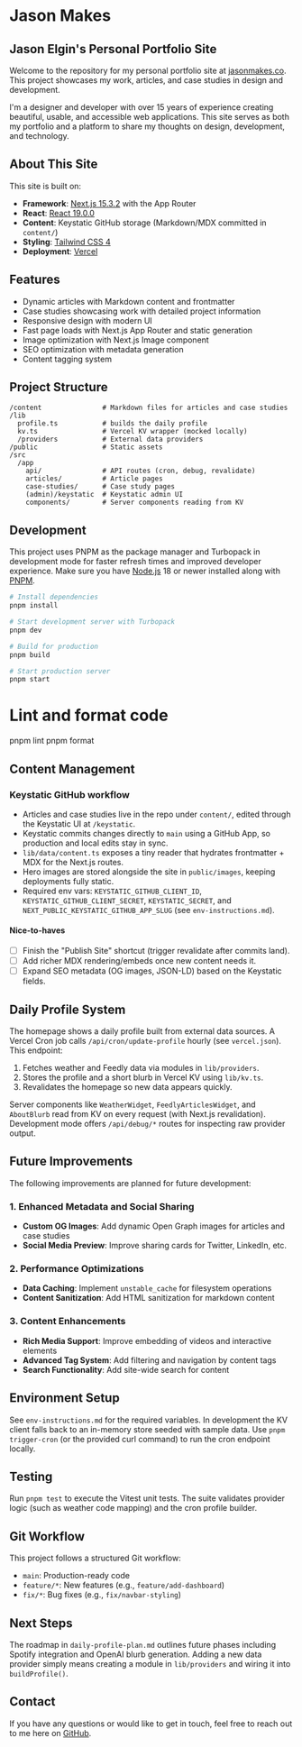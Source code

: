 # Jason Makes

## Jason Elgin's Personal Portfolio Site

Welcome to the repository for my personal portfolio site at [jasonmakes.co](https://jasonmakes.co). This project showcases my work, articles, and case studies in design and development.

I'm a designer and developer with over 15 years of experience creating beautiful, usable, and accessible web applications. This site serves as both my portfolio and a platform to share my thoughts on design, development, and technology.

## About This Site

This site is built on:

- **Framework**: [Next.js 15.3.2](https://nextjs.org) with the App Router
- **React**: [React 19.0.0](https://react.dev)
- **Content**: Keystatic GitHub storage (Markdown/MDX committed in `content/`)
- **Styling**: [Tailwind CSS 4](https://tailwindcss.com)
- **Deployment**: [Vercel](https://vercel.com)

## Features

- Dynamic articles with Markdown content and frontmatter
- Case studies showcasing work with detailed project information
- Responsive design with modern UI
- Fast page loads with Next.js App Router and static generation
- Image optimization with Next.js Image component
- SEO optimization with metadata generation
- Content tagging system

## Project Structure

```
/content               # Markdown files for articles and case studies
/lib
  profile.ts           # builds the daily profile
  kv.ts                # Vercel KV wrapper (mocked locally)
  /providers           # External data providers
/public                # Static assets
/src
  /app
    api/               # API routes (cron, debug, revalidate)
    articles/          # Article pages
    case-studies/      # Case study pages
    (admin)/keystatic  # Keystatic admin UI
    components/        # Server components reading from KV
```

## Development

This project uses PNPM as the package manager and Turbopack in development mode for faster refresh times and improved developer experience. Make sure you have [Node.js](https://nodejs.org/) 18 or newer installed along with [PNPM](https://pnpm.io/).

```bash
# Install dependencies
pnpm install

# Start development server with Turbopack
pnpm dev

# Build for production
pnpm build

# Start production server
pnpm start
```
# Lint and format code
pnpm lint
pnpm format


## Content Management

### Keystatic GitHub workflow

- Articles and case studies live in the repo under `content/`, edited through the Keystatic UI at `/keystatic`.
- Keystatic commits changes directly to `main` using a GitHub App, so production and local edits stay in sync.
- `lib/data/content.ts` exposes a tiny reader that hydrates frontmatter + MDX for the Next.js routes.
- Hero images are stored alongside the site in `public/images`, keeping deployments fully static.
- Required env vars: `KEYSTATIC_GITHUB_CLIENT_ID`, `KEYSTATIC_GITHUB_CLIENT_SECRET`, `KEYSTATIC_SECRET`, and `NEXT_PUBLIC_KEYSTATIC_GITHUB_APP_SLUG` (see `env-instructions.md`).

#### Nice-to-haves

- [ ] Finish the "Publish Site" shortcut (trigger revalidate after commits land).
- [ ] Add richer MDX rendering/embeds once new content needs it.
- [ ] Expand SEO metadata (OG images, JSON-LD) based on the Keystatic fields.

## Daily Profile System

The homepage shows a daily profile built from external data sources. A Vercel Cron job calls `/api/cron/update-profile` hourly (see `vercel.json`). This endpoint:
1. Fetches weather and Feedly data via modules in `lib/providers`.
2. Stores the profile and a short blurb in Vercel KV using `lib/kv.ts`.
3. Revalidates the homepage so new data appears quickly.

Server components like `WeatherWidget`, `FeedlyArticlesWidget`, and `AboutBlurb` read from KV on every request (with Next.js revalidation). Development mode offers `/api/debug/*` routes for inspecting raw provider output.
## Future Improvements

The following improvements are planned for future development:

### 1. Enhanced Metadata and Social Sharing

- **Custom OG Images**: Add dynamic Open Graph images for articles and case studies
- **Social Media Preview**: Improve sharing cards for Twitter, LinkedIn, etc.

### 2. Performance Optimizations

- **Data Caching**: Implement `unstable_cache` for filesystem operations
- **Content Sanitization**: Add HTML sanitization for markdown content

### 3. Content Enhancements

- **Rich Media Support**: Improve embedding of videos and interactive elements
- **Advanced Tag System**: Add filtering and navigation by content tags
- **Search Functionality**: Add site-wide search for content

## Environment Setup

See `env-instructions.md` for the required variables. In development the KV client falls back to an in-memory store seeded with sample data. Use `pnpm trigger-cron` (or the provided curl command) to run the cron endpoint locally.
## Testing

Run `pnpm test` to execute the Vitest unit tests. The suite validates provider logic (such as weather code mapping) and the cron profile builder.
## Git Workflow

This project follows a structured Git workflow:

- `main`: Production-ready code
- `feature/*`: New features (e.g., `feature/add-dashboard`)
- `fix/*`: Bug fixes (e.g., `fix/navbar-styling`)

## Next Steps

The roadmap in `daily-profile-plan.md` outlines future phases including Spotify integration and OpenAI blurb generation. Adding a new data provider simply means creating a module in `lib/providers` and wiring it into `buildProfile()`.
## Contact

If you have any questions or would like to get in touch, feel free to reach out to me here on [GitHub](https://github.com/jrelgin).
